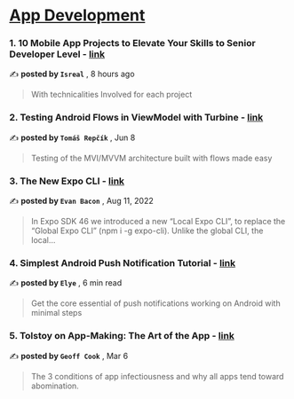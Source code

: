 
<h1><a href=https://medium.com/tag/mobile-app-development/recommended target="_blank" rel="noopener noreferrer">App Development</a></h1>
<h3>1. 10 Mobile App Projects to Elevate Your Skills to Senior Developer Level - <a href=https://medium.com/stackademic/10-mobile-app-projects-️-to-elevate-your-skills-to-senior-developer-level-6d0adcc3a80f?source=tag_recommended_feed---------0-84----------mobile_app_development----------7d3c1030_5353_422c_89c2_f0c31a4a71e6------- target="_blank" rel="noopener noreferrer">link</a></h3>

✍️ **posted by `Isreal`** <date> , 8 hours ago</date>

<blockquote>With technicalities Involved for each project</blockquote>

<h3>2. Testing Android Flows in ViewModel with Turbine - <a href=https://medium.com/proandroiddev/testing-android-flows-in-viewmodel-with-turbine-ea9bae7e811a?source=tag_recommended_feed---------1-107----------mobile_app_development----------7d3c1030_5353_422c_89c2_f0c31a4a71e6------- target="_blank" rel="noopener noreferrer">link</a></h3>

✍️ **posted by `Tomáš Repčík`** <date> , Jun 8</date>

<blockquote>Testing of the MVI/MVVM architecture built with flows made easy</blockquote>

<h3>3. The New Expo CLI - <a href=https://medium.com/the-exponent-log/the-new-expo-cli-f4250d8e3421?source=tag_recommended_feed---------2-85----------mobile_app_development----------7d3c1030_5353_422c_89c2_f0c31a4a71e6------- target="_blank" rel="noopener noreferrer">link</a></h3>

✍️ **posted by `Evan Bacon`** <date> , Aug 11, 2022</date>

<blockquote>In Expo SDK 46 we introduced a new “Local Expo CLI”, to replace the “Global Expo CLI” (npm i -g expo-cli). Unlike the global CLI, the local…</blockquote>

<h3>4. Simplest Android Push Notification Tutorial - <a href=https://medium.com/mobile-app-development-publication/simplest-android-push-notification-tutorial-378e24e20d0a?source=tag_recommended_feed---------3-84----------mobile_app_development----------7d3c1030_5353_422c_89c2_f0c31a4a71e6------- target="_blank" rel="noopener noreferrer">link</a></h3>

✍️ **posted by `Elye`** <date> , 6 min read</date>

<blockquote>Get the core essential of push notifications working on Android with minimal steps</blockquote>

<h3>5. Tolstoy on App-Making: The Art of the App - <a href=https://medium.com/entrepreneur-s-handbook/tolstoy-on-app-making-the-art-of-the-app-2aba5f3e5d60?source=tag_recommended_feed---------4-107----------mobile_app_development----------7d3c1030_5353_422c_89c2_f0c31a4a71e6------- target="_blank" rel="noopener noreferrer">link</a></h3>

✍️ **posted by `Geoff Cook`** <date> , Mar 6</date>

<blockquote>The 3 conditions of app infectiousness and why all apps tend toward abomination.</blockquote>

